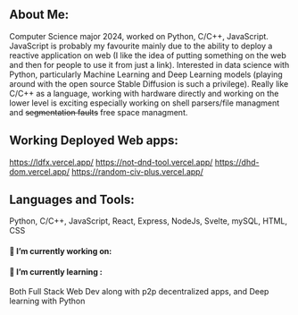 

## About Me:
Computer Science major 2024, worked on Python, C/C++, JavaScript. JavaScript is probably my favourite mainly due to the  ability to deploy a reactive application on web (I like the idea of putting something on the web and then for people to use it from just a link). Interested in data science with Python, particularly Machine Learning and Deep Learning models (playing around with the open source Stable Diffusion is such a privilege). Really like C/C++ as a language, working with hardware directly and working on the lower level is exciting especially working on shell parsers/file managment and ~~segmentation faults~~ free space managment.


## Working Deployed Web apps:

https://ldfx.vercel.app/
https://not-dnd-tool.vercel.app/
https://dhd-dom.vercel.app/
https://random-civ-plus.vercel.app/

## Languages and Tools:
Python, C/C++, JavaScript, React, Express, NodeJs, Svelte, mySQL, HTML, CSS

#### 🔭 I’m currently working on: 
#### 🌱 I’m currently learning :
Both Full Stack Web Dev along with p2p decentralized apps, and Deep learning with Python 



